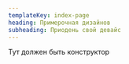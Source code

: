 ```yaml
---
templateKey: index-page
heading: Примерочная дизайнов
subheading: Приодень свой девайс
---
```

Тут должен быть конструктор